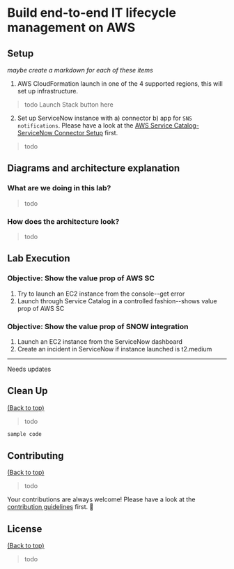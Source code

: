 # Build end-to-end IT lifecycle management on AWS

## **Setup**
*maybe create a markdown for each of these items*

1. AWS CloudFormation launch in one of the 4 supported regions, this will set up infrastructure. 
>todo Launch Stack button here
2. Set up ServiceNow instance with a) connector b) app for `SNS notifications`.
Please have a look at the [AWS Service Catalog-ServiceNow Connector Setup](README-PREREQ-SNOW.md) first. 
>todo

## **Diagrams and architecture explanation**
### What are we doing in this lab?
>todo

### How does the architecture look?
>todo

## **Lab Execution**

### Objective: Show the value prop of AWS SC

1. Try to launch an EC2 instance from the console--get error
2. Launch through Service Catalog in a controlled fashion--shows value prop of AWS SC

### Objective: Show the value prop of SNOW integration

1. Launch an EC2 instance from the ServiceNow dashboard 
2. Create an incident in ServiceNow if instance launched is t2.medium




***
Needs updates

## Clean Up

[(Back to top)](#table-of-contents)

>todo

```sh
sample code
```

## Contributing
[(Back to top)](#table-of-contents)
>todo

Your contributions are always welcome! Please have a look at the [contribution guidelines](CONTRIBUTING.md) first. :tada:

## License

[(Back to top)](#table-of-contents)

>todo